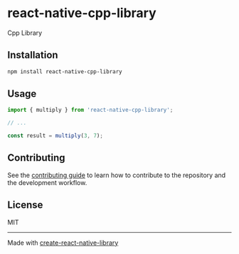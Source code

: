 # react-native-cpp-library

Cpp Library

## Installation

```sh
npm install react-native-cpp-library
```

## Usage


```js
import { multiply } from 'react-native-cpp-library';

// ...

const result = multiply(3, 7);
```

## Contributing

See the [contributing guide](CONTRIBUTING.md) to learn how to contribute to the repository and the development workflow.

## License

MIT

---

Made with [create-react-native-library](https://github.com/callstack/react-native-builder-bob)
